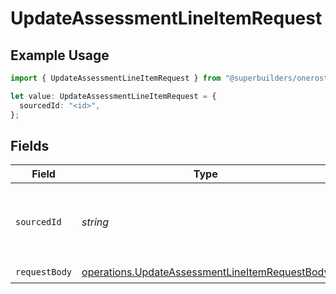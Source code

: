 # UpdateAssessmentLineItemRequest

## Example Usage

```typescript
import { UpdateAssessmentLineItemRequest } from "@superbuilders/oneroster/models/operations";

let value: UpdateAssessmentLineItemRequest = {
  sourcedId: "<id>",
};
```

## Fields

| Field                                                                                                            | Type                                                                                                             | Required                                                                                                         | Description                                                                                                      |
| ---------------------------------------------------------------------------------------------------------------- | ---------------------------------------------------------------------------------------------------------------- | ---------------------------------------------------------------------------------------------------------------- | ---------------------------------------------------------------------------------------------------------------- |
| `sourcedId`                                                                                                      | *string*                                                                                                         | :heavy_check_mark:                                                                                               | The sourcedId of the assessment line item to update                                                              |
| `requestBody`                                                                                                    | [operations.UpdateAssessmentLineItemRequestBody](../../models/operations/updateassessmentlineitemrequestbody.md) | :heavy_check_mark:                                                                                               | N/A                                                                                                              |